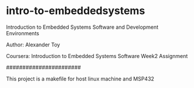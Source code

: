 
# intro-to-embeddedsystems
Introduction to Embedded Systems Software and Development Environments

Author: Alexander Toy

Coursera: Introduction to Embedded Systems Software Week2 Assignment

#######################

This project is a makefile for host linux machine and MSP432
